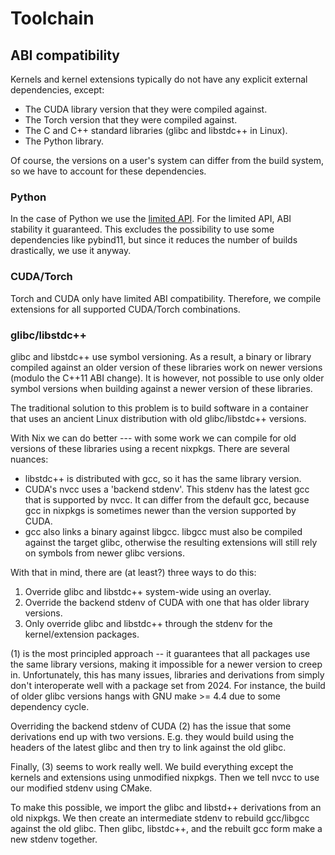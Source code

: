 # Toolchain

## ABI compatibility

Kernels and kernel extensions typically do not have any explicit external
dependencies, except:

- The CUDA library version that they were compiled against.
- The Torch version that they were compiled against.
- The C and C++ standard libraries (glibc and libstdc++ in Linux).
- The Python library.

Of course, the versions on a user's system can differ from the build
system, so we have to account for these dependencies.

### Python

In the case of Python we use the [limited API](https://docs.python.org/3/c-api/stable.html#limited-c-api).
For the limited API, ABI stability it guaranteed. This excludes the
possibility to use some dependencies like pybind11, but since it
reduces the number of builds drastically, we use it anyway.

### CUDA/Torch

Torch and CUDA only have limited ABI compatibility. Therefore, we
compile extensions for all supported CUDA/Torch combinations.

### glibc/libstdc++

glibc and libstdc++ use symbol versioning. As a result, a binary or
library compiled against an older version of these libraries work
on newer versions (modulo the C++11 ABI change). It is however,
not possible to use only older symbol versions when building against
a newer version of these libraries.

The traditional solution to this problem is to build software in
a container that uses an ancient Linux distribution with old
glibc/libstdc++ versions.

With Nix we can do better --- with some work we can compile for old
versions of these libraries using a recent nixpkgs. There are several
nuances:

- libstdc++ is distributed with gcc, so it has the same library version.
- CUDA's nvcc uses a 'backend stdenv'. This stdenv has the latest
  gcc that is supported by nvcc. It can differ from the default gcc,
  because gcc in nixpkgs is sometimes newer than the version supported
  by CUDA.
- gcc also links a binary against libgcc. libgcc must also be compiled
  against the target glibc, otherwise the resulting extensions will
  still rely on symbols from newer glibc versions.

With that in mind, there are (at least?) three ways to do this:

1. Override glibc and libstdc++ system-wide using an overlay.
2. Override the backend stdenv of CUDA with one that has older
   library versions.
3. Only override glibc and libstdc++ through the stdenv for
   the kernel/extension packages.

(1) is the most principled approach -- it guarantees that all packages
use the same library versions, making it impossible for a newer version
to creep in. Unfortunately, this has many issues, libraries and
derivations from simply don't interoperate well with a package set from 2024.
For instance, the build of older glibc versions hangs with GNU
make >= 4.4 due to some dependency cycle.

Overriding the backend stdenv of CUDA (2) has the issue that some
derivations end up with two versions. E.g. they would build using the
headers of the latest glibc and then try to link against the old glibc.

Finally, (3) seems to work really well. We build everything except
the kernels and extensions using unmodified nixpkgs. Then we tell nvcc
to use our modified stdenv using CMake.

To make this possible, we import the glibc and libstd++ derivations
from an old nixpkgs. We then create an intermediate stdenv to rebuild
gcc/libgcc against the old glibc. Then glibc, libstdc++, and the
rebuilt gcc form make a new stdenv together.
